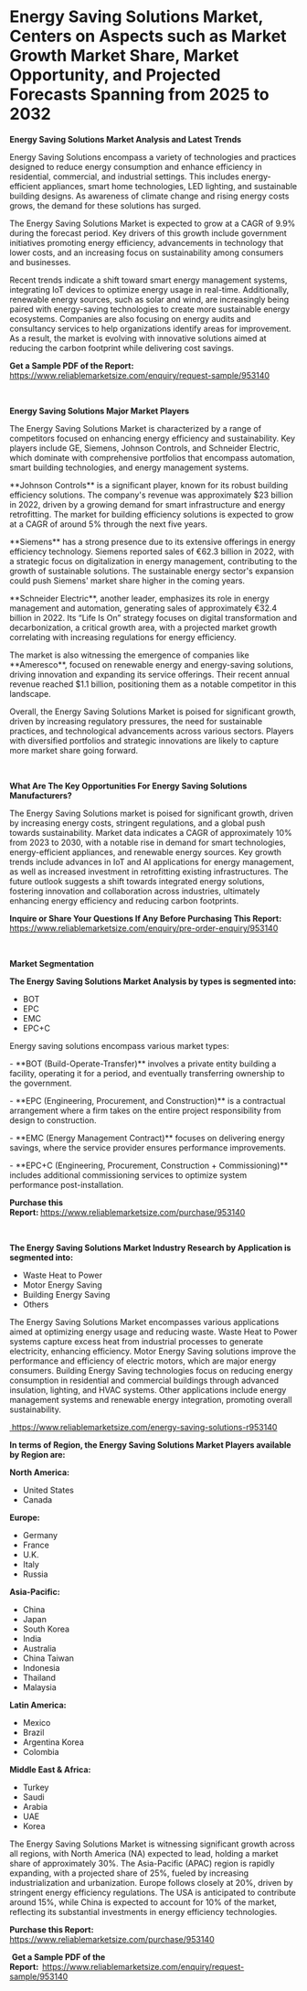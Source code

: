 <p><h1>Energy Saving Solutions Market, Centers on Aspects such as Market Growth Market Share, Market Opportunity, and Projected Forecasts Spanning from 2025 to 2032</h1></p><p><strong>Energy Saving Solutions Market Analysis and Latest Trends</strong></p>
<p><p>Energy Saving Solutions encompass a variety of technologies and practices designed to reduce energy consumption and enhance efficiency in residential, commercial, and industrial settings. This includes energy-efficient appliances, smart home technologies, LED lighting, and sustainable building designs. As awareness of climate change and rising energy costs grows, the demand for these solutions has surged.</p><p>The Energy Saving Solutions Market is expected to grow at a CAGR of 9.9% during the forecast period. Key drivers of this growth include government initiatives promoting energy efficiency, advancements in technology that lower costs, and an increasing focus on sustainability among consumers and businesses. </p><p>Recent trends indicate a shift toward smart energy management systems, integrating IoT devices to optimize energy usage in real-time. Additionally, renewable energy sources, such as solar and wind, are increasingly being paired with energy-saving technologies to create more sustainable energy ecosystems. Companies are also focusing on energy audits and consultancy services to help organizations identify areas for improvement. As a result, the market is evolving with innovative solutions aimed at reducing the carbon footprint while delivering cost savings.</p></p>
<p><strong>Get a Sample PDF of the Report:&nbsp;</strong> <a href="https://www.reliablemarketsize.com/enquiry/request-sample/953140?utm_campaign=3515&utm_medium=2&utm_source=Github&utm_content=ia&utm_term=18042025&utm_id=energy-saving-solutions">https://www.reliablemarketsize.com/enquiry/request-sample/953140</a></p>
<p>&nbsp;</p>
<p><strong>Energy Saving Solutions Major Market Players</strong></p>
<p><p>The Energy Saving Solutions Market is characterized by a range of competitors focused on enhancing energy efficiency and sustainability. Key players include GE, Siemens, Johnson Controls, and Schneider Electric, which dominate with comprehensive portfolios that encompass automation, smart building technologies, and energy management systems.</p><p>**Johnson Controls** is a significant player, known for its robust building efficiency solutions. The company's revenue was approximately $23 billion in 2022, driven by a growing demand for smart infrastructure and energy retrofitting. The market for building efficiency solutions is expected to grow at a CAGR of around 5% through the next five years.</p><p>**Siemens** has a strong presence due to its extensive offerings in energy efficiency technology. Siemens reported sales of €62.3 billion in 2022, with a strategic focus on digitalization in energy management, contributing to the growth of sustainable solutions. The sustainable energy sector's expansion could push Siemens' market share higher in the coming years.</p><p>**Schneider Electric**, another leader, emphasizes its role in energy management and automation, generating sales of approximately €32.4 billion in 2022. Its “Life Is On” strategy focuses on digital transformation and decarbonization, a critical growth area, with a projected market growth correlating with increasing regulations for energy efficiency.</p><p>The market is also witnessing the emergence of companies like **Ameresco**, focused on renewable energy and energy-saving solutions, driving innovation and expanding its service offerings. Their recent annual revenue reached $1.1 billion, positioning them as a notable competitor in this landscape.</p><p>Overall, the Energy Saving Solutions Market is poised for significant growth, driven by increasing regulatory pressures, the need for sustainable practices, and technological advancements across various sectors. Players with diversified portfolios and strategic innovations are likely to capture more market share going forward.</p></p>
<p>&nbsp;</p>
<p><strong>What Are The Key Opportunities For Energy Saving Solutions Manufacturers?</strong></p>
<p><p>The Energy Saving Solutions market is poised for significant growth, driven by increasing energy costs, stringent regulations, and a global push towards sustainability. Market data indicates a CAGR of approximately 10% from 2023 to 2030, with a notable rise in demand for smart technologies, energy-efficient appliances, and renewable energy sources. Key growth trends include advances in IoT and AI applications for energy management, as well as increased investment in retrofitting existing infrastructures. The future outlook suggests a shift towards integrated energy solutions, fostering innovation and collaboration across industries, ultimately enhancing energy efficiency and reducing carbon footprints.</p></p>
<p><strong>Inquire or Share Your Questions If Any Before Purchasing This Report:</strong> <a href="https://www.reliablemarketsize.com/enquiry/pre-order-enquiry/953140?utm_campaign=3515&utm_medium=2&utm_source=Github&utm_content=ia&utm_term=18042025&utm_id=energy-saving-solutions">https://www.reliablemarketsize.com/enquiry/pre-order-enquiry/953140</a></p>
<p>&nbsp;</p>
<p><strong>Market Segmentation</strong></p>
<p><strong>The Energy Saving Solutions Market Analysis by types is segmented into:</strong></p>
<p><ul><li>BOT</li><li>EPC</li><li>EMC</li><li>EPC+C</li></ul></p>
<p><p>Energy saving solutions encompass various market types: </p><p>- **BOT (Build-Operate-Transfer)** involves a private entity building a facility, operating it for a period, and eventually transferring ownership to the government. </p><p>- **EPC (Engineering, Procurement, and Construction)** is a contractual arrangement where a firm takes on the entire project responsibility from design to construction. </p><p>- **EMC (Energy Management Contract)** focuses on delivering energy savings, where the service provider ensures performance improvements. </p><p>- **EPC+C (Engineering, Procurement, Construction + Commissioning)** includes additional commissioning services to optimize system performance post-installation.</p></p>
<p><strong>Purchase this Report:&nbsp;</strong><a href="https://www.reliablemarketsize.com/purchase/953140?utm_campaign=3515&utm_medium=2&utm_source=Github&utm_content=ia&utm_term=18042025&utm_id=energy-saving-solutions">https://www.reliablemarketsize.com/purchase/953140</a></p>
<p>&nbsp;</p>
<p><strong>The Energy Saving Solutions Market Industry Research by Application is segmented into:</strong></p>
<p><ul><li>Waste Heat to Power</li><li>Motor Energy Saving</li><li>Building Energy Saving</li><li>Others</li></ul></p>
<p><p>The Energy Saving Solutions Market encompasses various applications aimed at optimizing energy usage and reducing waste. Waste Heat to Power systems capture excess heat from industrial processes to generate electricity, enhancing efficiency. Motor Energy Saving solutions improve the performance and efficiency of electric motors, which are major energy consumers. Building Energy Saving technologies focus on reducing energy consumption in residential and commercial buildings through advanced insulation, lighting, and HVAC systems. Other applications include energy management systems and renewable energy integration, promoting overall sustainability.</p></p>
<p><a href="https://www.reliablemarketsize.com/energy-saving-solutions-r953140?utm_campaign=3515&utm_medium=2&utm_source=Github&utm_content=ia&utm_term=18042025&utm_id=energy-saving-solutions">&nbsp;https://www.reliablemarketsize.com/energy-saving-solutions-r953140</a></p>
<p><strong>In terms of Region, the Energy Saving Solutions Market Players available by Region are:</strong></p>
<p>
    <p> <strong> North America: </strong>
        <ul>
            <li>United States</li>
            <li>Canada</li>
        </ul>
        </p> 
    <p> <strong> Europe: </strong>
        <ul>
            <li>Germany</li>
            <li>France</li>
            <li>U.K.</li>
            <li>Italy</li>
            <li>Russia</li>
        </ul>
        </p> 
    <p> <strong> Asia-Pacific: </strong>
        <ul>
            <li>China</li>
            <li>Japan</li>
            <li>South Korea</li>
            <li>India</li>
            <li>Australia</li>
            <li>China Taiwan</li>
            <li>Indonesia</li>
            <li>Thailand</li>
            <li>Malaysia</li>
        </ul>
        </p> 
    <p> <strong> Latin America: </strong>
        <ul>
            <li>Mexico</li>
            <li>Brazil</li>
            <li>Argentina Korea</li>
            <li>Colombia</li>
        </ul>
        </p> 
    <p> <strong> Middle East & Africa: </strong>
        <ul>
            <li>Turkey</li>
            <li>Saudi</li>
            <li>Arabia</li>
            <li>UAE</li>
            <li>Korea</li>
        </ul>
    </p>
    </p>
<p><p>The Energy Saving Solutions Market is witnessing significant growth across all regions, with North America (NA) expected to lead, holding a market share of approximately 30%. The Asia-Pacific (APAC) region is rapidly expanding, with a projected share of 25%, fueled by increasing industrialization and urbanization. Europe follows closely at 20%, driven by stringent energy efficiency regulations. The USA is anticipated to contribute around 15%, while China is expected to account for 10% of the market, reflecting its substantial investments in energy efficiency technologies.</p></p>
<p><strong>Purchase this Report: </strong><a href="https://www.reliablemarketsize.com/purchase/953140?utm_campaign=3515&utm_medium=2&utm_source=Github&utm_content=ia&utm_term=18042025&utm_id=energy-saving-solutions">https://www.reliablemarketsize.com/purchase/953140</a></p>
<p>&nbsp;<strong>Get a Sample PDF of the Report:&nbsp;&nbsp;</strong><a href="https://www.reliablemarketsize.com/enquiry/request-sample/953140?utm_campaign=3515&utm_medium=2&utm_source=Github&utm_content=ia&utm_term=18042025&utm_id=energy-saving-solutions">https://www.reliablemarketsize.com/enquiry/request-sample/953140</a></p>
<p><strong></strong></p>
<p><p></p><p></p><p></p></p>